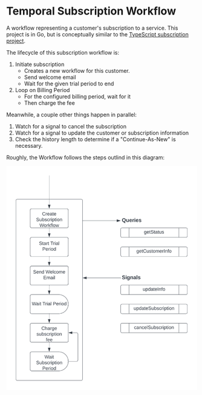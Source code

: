 # Temporal Subscription Workflow

A workflow representing a customer's subscription to a service. This project is in Go, but is
conceptually similar to the [TypeScript subscription project](https://learn.temporal.io/tutorials/typescript/subscriptions/).

The lifecycle of this subscription workflow is:

1. Initiate subscription
    - Creates a new workflow for this customer.
    - Send welcome email
    - Wait for the given trial period to end
2. Loop on Billing Period
    - For the configured billing period, wait for it
    - Then charge the fee

Meanwhile, a couple other things happen in parallel:

1. Watch for a signal to cancel the subscription
2. Watch for a signal to update the customer or subscription information
3. Check the history length to determine if a "Continue-As-New" is necessary.

Roughly, the Workflow follows the steps outlind in this diagram:

![Process Diagram for the Workflow](./process%20diagram.png)
